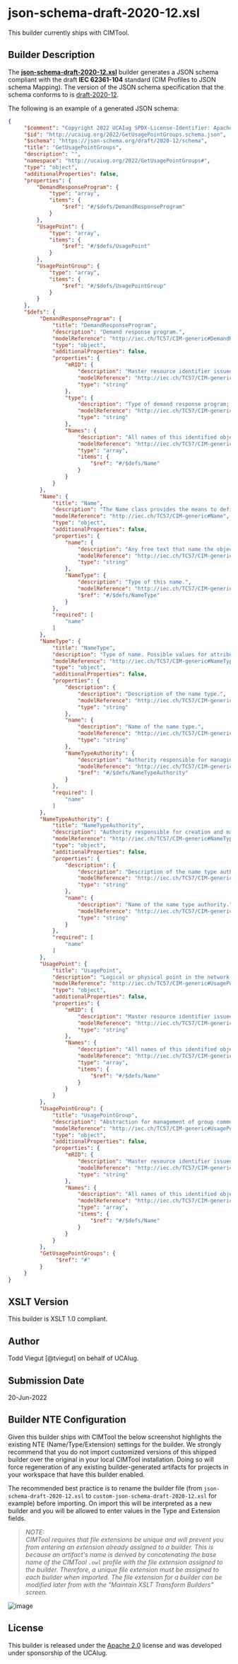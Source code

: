 # json-schema-draft-2020-12.xsl

This builder currently ships with CIMTool.

## Builder Description

The **[json-schema-draft-2020-12.xsl](json-schema-draft-2020-12.xsl)** builder generates a JSON schema compliant with the draft **IEC 62361-104** standard (CIM Profiles to JSON schema Mapping). The version of the JSON schema specification that the schema conforms to is [draft-2020-12](https://json-schema.org/draft/2020-12/release-notes.html).

The following is an example of a generated JSON schema:

```JSON
{
     "$comment": "Copyright 2022 UCAIug SPDX-License-Identifier: Apache-2.0",
     "$id": "http://ucaiug.org/2022/GetUsagePointGroups.schema.json",
     "$schema": "https://json-schema.org/draft/2020-12/schema",
     "title": "GetUsagePointGroups",
     "description": "",
     "namespace": "http://ucaiug.org/2022/GetUsagePointGroups#",
     "type": "object",
     "additionalProperties": false,
     "properties": {
         "DemandResponseProgram": {
             "type": "array",
             "items": {
                 "$ref": "#/$defs/DemandResponseProgram"
             }
         },
         "UsagePoint": {
             "type": "array",
             "items": {
                 "$ref": "#/$defs/UsagePoint"
             }
         },
         "UsagePointGroup": {
             "type": "array",
             "items": {
                 "$ref": "#/$defs/UsagePointGroup"
             }
         }
     },
     "$defs": {
          "DemandResponseProgram": {
              "title": "DemandResponseProgram",
              "description": "Demand response program.",
              "modelReference": "http://iec.ch/TC57/CIM-generic#DemandResponseProgram",
              "type": "object",
              "additionalProperties": false,
              "properties": {
                  "mRID": {
                      "description": "Master resource identifier issued by a model authority. The mRID is unique within an exchange context. Global uniqueness is easily achieved by using a UUID, as specified in RFC 4122, for the mRID. The use of UUID is strongly recommended. For CIMXML data files in RDF syntax conforming to IEC 61970-552, the mRID is mapped to rdf:ID or rdf:about attributes that identify CIM object elements.",
                      "modelReference": "http://iec.ch/TC57/CIM-generic#IdentifiedObject.mRID",
                      "type": "string"
                  },
                  "type": {
                      "description": "Type of demand response program; examples are CPP (critical-peak pricing), RTP (real-time pricing), DLC (direct load control), DBP (demand bidding program), BIP (base interruptible program). Note that possible types change a lot and it would be impossible to enumerate them all.",
                      "modelReference": "http://iec.ch/TC57/CIM-generic#DemandResponseProgram.type",
                      "type": "string"
                  },
                  "Names": {
                      "description": "All names of this identified object.",
                      "modelReference": "http://iec.ch/TC57/CIM-generic#IdentifiedObject.Names",
                      "type": "array",
                      "items": {
                          "$ref": "#/$defs/Name"
                      }
                  }
              }
          },
          "Name": {
              "title": "Name",
              "description": "The Name class provides the means to define any number of human readable names for an object. A name is <b>not</b> to be used for defining inter-object relationships. For inter-object relationships instead use the object identification 'mRID'.",
              "modelReference": "http://iec.ch/TC57/CIM-generic#Name",
              "type": "object",
              "additionalProperties": false,
              "properties": {
                  "name": {
                      "description": "Any free text that name the object.",
                      "modelReference": "http://iec.ch/TC57/CIM-generic#Name.name",
                      "type": "string"
                  },
                  "NameType": {
                      "description": "Type of this name.",
                      "modelReference": "http://iec.ch/TC57/CIM-generic#Name.NameType",
                      "$ref": "#/$defs/NameType"
                  }
              },
              "required": [
                  "name"
              ]
          },
          "NameType": {
              "title": "NameType",
              "description": "Type of name. Possible values for attribute 'name' are implementation dependent but standard profiles may specify types. An enterprise may have multiple IT systems each having its own local name for the same object, e.g. a planning system may have different names from an EMS. An object may also have different names within the same IT system, e.g. localName as defined in CIM version 14. The definition from CIM14 is: The localName is a human readable name of the object. It is a free text name local to a node in a naming hierarchy similar to a file directory structure. A power system related naming hierarchy may be: Substation, VoltageLevel, Equipment etc. Children of the same parent in such a hierarchy have names that typically are unique among them.",
              "modelReference": "http://iec.ch/TC57/CIM-generic#NameType",
              "type": "object",
              "additionalProperties": false,
              "properties": {
                  "description": {
                      "description": "Description of the name type.",
                      "modelReference": "http://iec.ch/TC57/CIM-generic#NameType.description",
                      "type": "string"
                  },
                  "name": {
                      "description": "Name of the name type.",
                      "modelReference": "http://iec.ch/TC57/CIM-generic#NameType.name",
                      "type": "string"
                  },
                  "NameTypeAuthority": {
                      "description": "Authority responsible for managing names of this type.",
                      "modelReference": "http://iec.ch/TC57/CIM-generic#NameType.NameTypeAuthority",
                      "$ref": "#/$defs/NameTypeAuthority"
                  }
              },
              "required": [
                  "name"
              ]
          },
          "NameTypeAuthority": {
              "title": "NameTypeAuthority",
              "description": "Authority responsible for creation and management of names of a given type; typically an organization or an enterprise system.",
              "modelReference": "http://iec.ch/TC57/CIM-generic#NameTypeAuthority",
              "type": "object",
              "additionalProperties": false,
              "properties": {
                  "description": {
                      "description": "Description of the name type authority.",
                      "modelReference": "http://iec.ch/TC57/CIM-generic#NameTypeAuthority.description",
                      "type": "string"
                  },
                  "name": {
                      "description": "Name of the name type authority.",
                      "modelReference": "http://iec.ch/TC57/CIM-generic#NameTypeAuthority.name",
                      "type": "string"
                  }
              },
              "required": [
                  "name"
              ]
          },
          "UsagePoint": {
              "title": "UsagePoint",
              "description": "Logical or physical point in the network to which readings or events may be attributed. Used at the place where a physical or virtual meter may be located; however, it is not required that a meter be present.",
              "modelReference": "http://iec.ch/TC57/CIM-generic#UsagePoint",
              "type": "object",
              "additionalProperties": false,
              "properties": {
                  "mRID": {
                      "description": "Master resource identifier issued by a model authority. The mRID is unique within an exchange context. Global uniqueness is easily achieved by using a UUID, as specified in RFC 4122, for the mRID. The use of UUID is strongly recommended. For CIMXML data files in RDF syntax conforming to IEC 61970-552, the mRID is mapped to rdf:ID or rdf:about attributes that identify CIM object elements.",
                      "modelReference": "http://iec.ch/TC57/CIM-generic#IdentifiedObject.mRID",
                      "type": "string"
                  },
                  "Names": {
                      "description": "All names of this identified object.",
                      "modelReference": "http://iec.ch/TC57/CIM-generic#IdentifiedObject.Names",
                      "type": "array",
                      "items": {
                          "$ref": "#/$defs/Name"
                      }
                  }
              }
          },
          "UsagePointGroup": {
              "title": "UsagePointGroup",
              "description": "Abstraction for management of group communications within a two-way AMR system or the data for a group of related usage points. Commands can be issued to all of the usage points that belong to a usage point group using a defined group address and the underlying AMR communication infrastructure.",
              "modelReference": "http://iec.ch/TC57/CIM-generic#UsagePointGroup",
              "type": "object",
              "additionalProperties": false,
              "properties": {
                  "mRID": {
                      "description": "Master resource identifier issued by a model authority. The mRID is unique within an exchange context. Global uniqueness is easily achieved by using a UUID, as specified in RFC 4122, for the mRID. The use of UUID is strongly recommended. For CIMXML data files in RDF syntax conforming to IEC 61970-552, the mRID is mapped to rdf:ID or rdf:about attributes that identify CIM object elements.",
                      "modelReference": "http://iec.ch/TC57/CIM-generic#IdentifiedObject.mRID",
                      "type": "string"
                  },
                  "Names": {
                      "description": "All names of this identified object.",
                      "modelReference": "http://iec.ch/TC57/CIM-generic#IdentifiedObject.Names",
                      "type": "array",
                      "items": {
                          "$ref": "#/$defs/Name"
                      }
                  }
              }
          },
          "GetUsagePointGroups": {
               "$ref": "#"
          }
     }
}
```

## XSLT Version

This builder is XSLT 1.0 compliant.

## Author

Todd Viegut [@tviegut] on behalf of UCAIug.

## Submission Date

20-Jun-2022

## Builder NTE Configuration

Given this builder ships with CIMTool the below screenshot highlights the existing NTE (Name/Type/Extension) settings for the builder.  We strongly recommend that you do not import customized versions of this shipped builder over the original in your local CIMTool installation. Doing so will force regeneration of any existing builder-generated artifacts for projects in your workspace that have this builder enabled.

The recommended best practice is to rename the builder file  (from ```json-schema-draft-2020-12.xsl``` to ```custom-json-schema-draft-2020-12.xsl``` for example) before importing. On import this will be interpreted as a new builder and you will be allowed to enter values in the Type and Extension fields.

>*NOTE: </br>CIMTool requires that file extensions be unique and will prevent you from entering an extension already assigned to a builder. This is because an artifact's name is derived by concatenating the base name of the CIMTool ```.owl``` profile with the file extension assigned to the builder. Therefore, a unique file extension must be assigned to each builder when imported. The file extension for a builder can be modified later from with the "Maintain XSLT Transform Builders" screen.*

![image](import-builder.png)

## License

This builder is released under the [Apache 2.0](../../LICENSE) license and was developed under sponsorship of the UCAIug.
